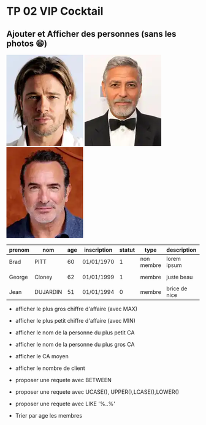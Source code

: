 # TP 02 VIP Cocktail
## Ajouter et Afficher des personnes (sans les photos :grin:)


![brad](../img/03/brad.webp)
![george](../img/03/george.webp)
![jean](../img/03/jean.webp)


| prenom | nom | age | inscription | statut | type | description | salaire |
|----|---|---|---|---|---|---|---|
| Brad | PITT | 60 | 01/01/1970 | 1 | non membre | lorem ipsum | 2 000 000 |
| George | Cloney | 62 | 01/01/1999 | 1 | membre  | juste beau | 4 000 000 |
| Jean | DUJARDIN | 51 | 01/01/1994 | 0 | membre | brice de nice | 1 000 000 |

- afficher le plus gros chiffre d'affaire (avec MAX)

- afficher le plus petit chiffre d'affaire (avec MIN)

- afficher le nom de la personne du plus petit CA

- afficher le nom de la personne du plus gros CA

- afficher le CA moyen

- afficher le nombre de client

- proposer une requete avec BETWEEN

- proposer une requete avec UCASE(), UPPER(),LCASE(),LOWER()

- proposer une requete avec LIKE '%..%'

- Trier par age les membres